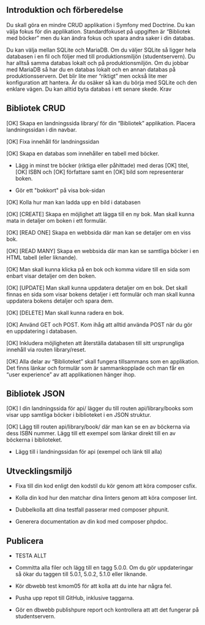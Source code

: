 ## Introduktion och förberedelse

Du skall göra en mindre CRUD applikation i Symfony med Doctrine. Du kan välja fokus för din applikation. Standardfokuset på uppgiften är “Bibliotek med böcker” men du kan ändra fokus och spara andra saker i din databas.

Du kan välja mellan SQLite och MariaDB. Om du väljer SQLite så ligger hela databasen i en fil och följer med till produktionsmiljön (studentservern). Du har alltså samma databas lokalt och på produktionsmiljön. Om du jobbar med MariaDB så har du en databas lokalt och en annan databas på produktionsservern. Det blir lite mer “riktigt” men också lite mer konfiguration att hantera. Är du osäker så kan du börja med SQLite och den enklare vägen. Du kan alltid byta databas i ett senare skede.
Krav

## Bibliotek CRUD

[OK] Skapa en landningssida library/ för din “Bibliotek” applikation. Placera landningssidan i din navbar.

[OK] Fixa innehåll för landningssidan

[OK] Skapa en databas som innehåller en tabell med böcker. 

* Lägg in minst tre böcker (riktiga eller påhittade) med deras 
    [OK] titel, 
    [OK] ISBN och 
    [OK] författare samt en 
    [OK] bild som representerar boken.



* Gör ett "bokkort" på visa bok-sidan


[OK] Kolla hur man kan ladda upp en bild i databasen

[OK] [CREATE] Skapa en möjlighet att lägga till en ny bok. Man skall kunna mata in detaljer om boken i ett formulär.

[OK] [READ ONE] Skapa en webbsida där man kan se detaljer om en viss bok.


[OK] [READ MANY] Skapa en webbsida där man kan se samtliga böcker i en HTML tabell (eller liknande).

[OK] Man skall kunna klicka på en bok och komma vidare till en sida som enbart visar detaljer om den boken.



[OK] [UPDATE] Man skall kunna uppdatera detaljer om en bok. Det skall finnas en sida som visar bokens detaljer i ett formulär och man skall kunna uppdatera bokens detaljer och spara dem.


[OK] [DELETE] Man skall kunna radera en bok.

[OK] Använd GET och POST. Kom ihåg att alltid använda POST när du gör en uppdatering i databasen.

[OK] Inkludera möjligheten att återställa databasen till sitt ursprungliga innehåll via routen library/reset.

[OK] Alla delar av “Biblioteket” skall fungera tillsammans som en applikation. Det finns länkar och formulär som är sammankopplade och man får en “user experience” av att applikationen hänger ihop.

## Bibliotek JSON

[OK] I din landningssida för api/ lägger du till routen api/library/books som visar upp samtliga böcker i biblioteket i en JSON struktur.

[OK] Lägg till routen api/library/book/<isbn> där man kan se en av böckerna via dess ISBN nummer. Lägg till ett exempel som länkar direkt till en av böckerna i biblioteket.

* Lägg till i landningssidan för api (exempel och länk till alla)

## Utvecklingsmiljö

* Fixa till din kod enligt den kodstil du kör genom att köra composer csfix.

* Kolla din kod hur den matchar dina linters genom att köra composer lint.

* Dubbelkolla att dina testfall passerar med composer phpunit.

* Generera documentation av din kod med composer phpdoc.

## Publicera

* TESTA ALLT

* Committa alla filer och lägg till en tagg 5.0.0. Om du gör uppdateringar så ökar du taggen till 5.0.1, 5.0.2, 5.1.0 eller liknande.

* Kör dbwebb test kmom05 för att kolla att du inte har några fel.

* Pusha upp repot till GitHub, inklusive taggarna.

* Gör en dbwebb publishpure report och kontrollera att att det fungerar på studentservern.

